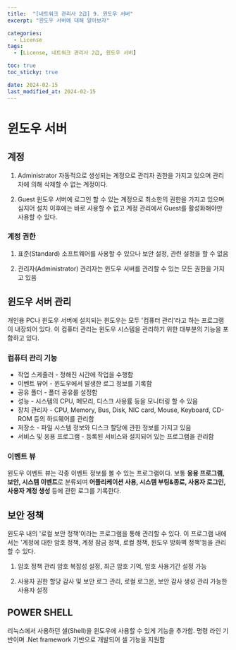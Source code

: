 ```yaml
---
title:  "[네트워크 관리사 2급] 9. 윈도우 서버"
excerpt: "윈도우 서버에 대해 알아보자"

categories:
  - License
tags:
  - [License, 네트워크 관리사 2급, 윈도우 서버]

toc: true
toc_sticky: true

date: 2024-02-15
last_modified_at: 2024-02-15
---
```


# 윈도우 서버

## 계정
1) Administrator
자동적으로 생성되는 계정으로 관리자 권한을 가지고 있으며 관리자에 의해 삭제할 수 없는 계정이다.

2) Guest
윈도우 서버에 로그인 할 수 있는 계정으로 최소한의 권한을 가지고 있으며 심지어 설치 이후에는 바로 사용할 수 없고 계정 관리에서 Guest를 활성화해야만 사용할 수 있다.

### 계정 권한
1) 표준(Standard)
소프트웨어를 사용할 수 있으나 보안 설정, 관련 설정을 할 수 없음

2) 관리자(Administrator)
관리자는 윈도우 서버를 관리할 수 있는 모든 권한을 가지고 있음

## 윈도우 서버 관리
개인용 PC나 윈도우 서버에 설치되는 윈도우는 모두 '컴퓨터 관리'라고 하는 프로그램이 내장되어 있다. 이 컴퓨터 관리는 윈도우 시스템을 관리하기 위한 대부분의 기능을 포함하고 있다.

### 컴퓨터 관리 기능
- 작업 스케줄러 - 정해진 시간에 작업을 수행함
- 이벤트 뷰어 - 윈도우에서 발생한 로그 정보를 기록함
- 공유 폴더 - 폴더 공유를 설정함
- 성능 - 시스템의 CPU, 메모리, 디스크 사용률 등을 모니터링 할 수 있음
- 장치 관리자 - CPU, Memory, Bus, Disk, NIC card, Mouse, Keyboard, CD-ROM 등의 하드웨어를 관리함
- 저장소 - 파일 시스템 정보와 디스크 할당에 관한 정보를 가지고 있음
- 서비스 및 응용 프로그램 - 등록된 서비스와 설치되어 있는 프로그램을 관리함

### 이벤트 뷰
윈도우 이벤트 뷰는 각종 이벤트 정보를 볼 수 있는 프로그램이다. 보통 **응용 프로그램, 보안, 시스템 이벤트**로 분류되며 **어플리케이션 사용, 시스템 부팅&종료, 사용자 로그인, 사용자 계정 생성** 등에 관한 로그를 기록한다.

## 보안 정책
윈도우 내의 '로컬 보안 정책'이라는 프로그램을 통해 관리할 수 있다. 이 프로그램 내에서는 '계정에 대한 암호 정책, 계정 잠금 정책, 로컬 정책, 윈도우 방화벽 정책'등을 관리할 수 있다.

1. 암호 정책 관리
암호 복잡성 설정, 최근 암호 기억, 암호 사용기간 설정 가능

2. 사용자 권한 할당
감사 및 보안 로그 관리, 로컬 로그온, 보안 감사 생성 관리 가능한 사용자 설정

## POWER SHELL
리눅스에서 사용하던 셀(Shell)을 윈도우에 사용할 수 있게 기능을 추가함.
명령 라인 기반이며 .Net framework 기반으로 개발되어 셀 기능을 지원함
